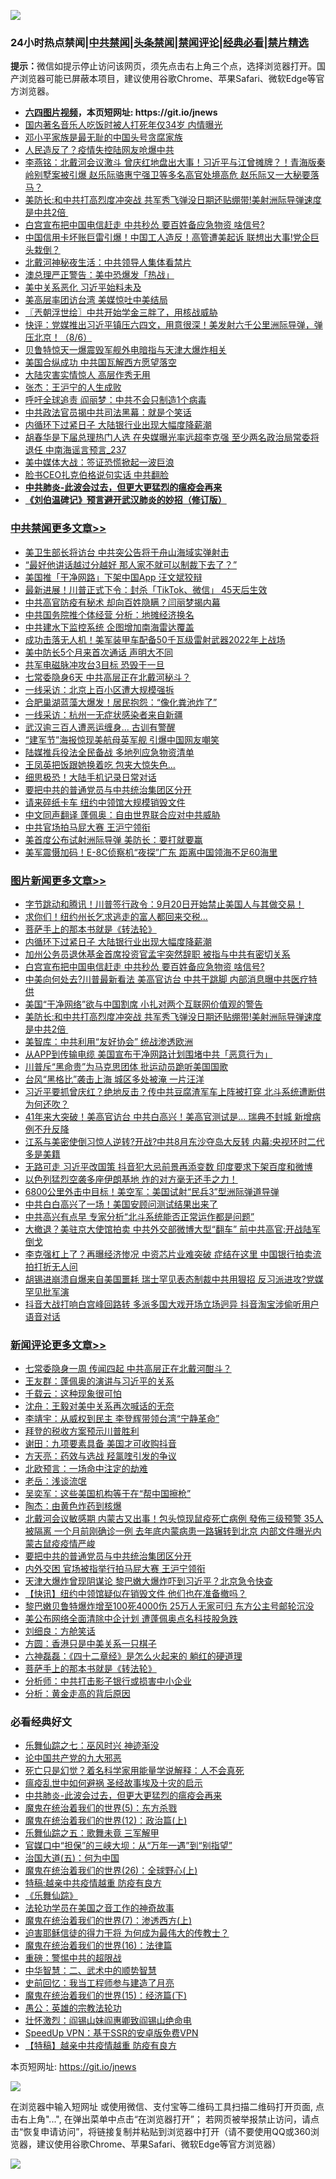 ![](https://raw.githubusercontent.com/fqnews/bnews/master/64photo/fqnews-qr.jpg)

<div id="tt">
<h3>24小时热点禁闻|<a href="#%E4%B8%AD%E5%85%B1%E7%A6%81%E9%97%BB%E6%9B%B4%E5%A4%9A%E6%96%87%E7%AB%A0">中共禁闻</a>|<a href="#%E5%9B%BE%E7%89%87%E6%96%B0%E9%97%BB%E6%9B%B4%E5%A4%9A%E6%96%87%E7%AB%A0">头条禁闻</a>|<a href="#%E6%96%B0%E9%97%BB%E8%AF%84%E8%AE%BA%E6%9B%B4%E5%A4%9A%E6%96%87%E7%AB%A0">禁闻评论|<a href="#%E5%BF%85%E7%9C%8B%E7%BB%8F%E5%85%B8%E5%A5%BD%E6%96%87">经典必看|<a href="/video.md#%E7%A6%81%E7%89%87%E7%B2%BE%E9%80%89">禁片精选</a></h3>
<div><b>提示：</b>微信如提示停止访问该网页，须先点击右上角三个点，选择浏览器打开。国产浏览器可能已屏蔽本项目，建议使用谷歌Chrome、苹果Safari、微软Edge等官方浏览器。</div>
<ul>
<li><b><a href="http://d1.bdrive.tk/64.mp4" target="_blank">六四图片视频</a>，本页短网址: https://git.io/jnews</b></li>
<li><a href="/baitai/20200806/1375555.md">国内著名音乐人吃饭时被人打死年仅34岁 内情曝光</a></li>
<li><a href="/comments/20200806/1375561.md">邓小平家族是最无耻的中国头号贪腐家族</a></li>
<li><a href="/cbnews/20200806/1375646.md">人民造反了？疫情失控陆网友呛爆中共</a></li>
<li><a href="/comments/20200806/1375692.md">李燕铭：北戴河会议激斗 曾庆红地盘出大事！习近平与江曾摊牌？！青海版秦岭别墅案被引爆 赵乐际骆惠宁强卫等多名高官处境高危 赵乐际又一大秘要落马？</a></li>
<li><a href="/topimagenews/20200806/1375697.md">美防长:和中共打高烈度冲突战 共军秀飞弹没日期还贴绷带!美射洲际导弹速度是中共2倍 </a></li>
<li><a href="/topimagenews/20200807/1375873.md">白宫宣布把中国电信赶走 中共秒怂 要百姓备应急物资 啥信号?</a></li>
<li><a href="/cnnews/20200806/1375655.md">中国信用卡坏账巨雷引爆！中国工人造反！高管遭美起诉 联想出大事!党企巨头栽倒？</a></li>
<li><a href="/comments/20200806/1375682.md">北戴河神秘夜生活：中共领导人集体看禁片</a></li>
<li><a href="/cnnews/20200806/1375541.md">澳总理严正警告：美中恐爆发「热战」</a></li>
<li><a href="/headline/20200807/1375859.md">美中关系恶化 习近平始料未及</a></li>
<li><a href="/cnnews/hknews/20200806/1375649.md">美高层率团访台湾 美媒惊吐中美结局</a></li>
<li><a href="/ssgc/20200807/1375845.md">〖兲朝浮世绘〗中共开始学金三胖了，用核战威胁</a></li>
<li><a href="/bannedvideo/20200807/1375799.md">快评：党媒推出习近平镇压六四文，用意很深！美发射六千公里洲际导弹，弹压北京！（8/6）</a></li>
<li><a href="/worldnews/20200806/1375664.md">贝鲁特惊天一爆震毁军舰外电暗指与天津大爆炸相关</a></li>
<li><a href="/comments/20200806/1375562.md">美国合纵成功 中共国瓦解西方愿望落空</a></li>
<li><a href="/ssgc/20200807/1375847.md">大陆灾害实情惊人 高层作秀无用</a></li>
<li><a href="/baitai/20200807/1375788.md">张杰：王沪宁的人生成败</a></li>
<li><a href="/cbnews/20200806/1375582.md">呼吁全球追责 阎丽梦：中共不会只制造1个病毒</a></li>
<li><a href="/cbnews/20200806/1375585.md">中共政法官员揭中共司法黑幕：就是个笑话</a></li>
<li><a href="/topimagenews/20200807/1375875.md">内循环下过紧日子 大陆银行业出现大幅度降薪潮</a></li>
<li><a href="/comments/20200807/1375863.md">胡春华是下届总理热门人选 在央媒曝光率远超李克强 至少两名政治局常委将退任 中南海谣言预言_237</a></li>
<li><a href="/headline/20200807/1375803.md">美中媒体大战：签证恐慌掀起一波巨浪</a></li>
<li><a href="/ssgc/20200806/1375753.md">脸书CEO扎克伯格说句实话 中共翻脸</a></li>
<li><b><a href="/comments/20200211/1275071.md" target="_blank">中共肺炎-此波会过去，但更大更猛烈的瘟疫会再来</a></b></li>
<li><b><a href="/comments/20200207/1272816.md" target="_blank">《刘伯温碑记》预言避开武汉肺炎的妙招（修订版）</a></b></li>
</ul>
</div>

<div class="catlist">
<h3><a href="/cbnews/" target="_blank">中共禁闻</a><span><a href="/cbnews/" target="_blank" rel="nofollow">更多文章>></a></span></h3>
<ul>
<li><a href="/cbnews/20200807/1376036.md" target="_blank">美卫生部长将访台 中共突公告将于舟山海域实弹射击</a></li>
<li><a href="/cbnews/20200807/1376035.md" target="_blank">“最好他讲话越过分越好 那人家不就可以制裁下去了？”</a></li>
<li><a href="/cbnews/20200807/1376034.md" target="_blank">美国推「干净网路」下架中国App 汪文斌狡辩</a></li>
<li><a href="/cbnews/20200807/1376033.md" target="_blank">最新进展！川普正式下令：封杀「TikTok、微信」 45天后生效</a></li>
<li><a href="/cbnews/20200807/1376032.md" target="_blank">中共高官防疫有秘术 却向百姓隐瞒？闫丽梦揭内幕</a></li>
<li><a href="/cbnews/20200807/1375996.md" target="_blank">中共国务院推个体经营 分析：地摊经济换名</a></li>
<li><a href="/cbnews/20200807/1375995.md" target="_blank">中共建水下监控系统 企图增加南海雷达覆盖</a></li>
<li><a href="/cbnews/20200807/1375994.md" target="_blank">成功击落无人机！美军装甲车配备50千瓦级雷射武器2022年上战场</a></li>
<li><a href="/cbnews/20200807/1375993.md" target="_blank">美中防长5个月来首次通话 声明大不同</a></li>
<li><a href="/cbnews/20200807/1375992.md" target="_blank">共军电磁脉冲攻台3目标 恐毁于一旦</a></li>
<li><a href="/cbnews/20200807/1375991.md" target="_blank">七常委隐身6天 中共高层正在北戴河秘斗？</a></li>
<li><a href="/cbnews/20200807/1375990.md" target="_blank">一线采访：北京上百小区遭大规模强拆</a></li>
<li><a href="/cbnews/20200807/1375989.md" target="_blank">合肥巢湖蓝藻大爆发！居民抱怨：“像化粪池炸了”</a></li>
<li><a href="/cbnews/20200807/1375988.md" target="_blank">一线采访：杭州一无症状感染者来自新疆</a></li>
<li><a href="/cbnews/20200807/1375987.md" target="_blank">武汉逾三百人遭恶运缠身… 古训有警醒</a></li>
<li><a href="/cbnews/20200807/1375986.md" target="_blank">“建军节”海报惊现美航母英军舰 引爆中国网友嘲笑</a></li>
<li><a href="/cbnews/20200807/1375985.md" target="_blank">陆媒推兵役法全民备战 多地列应急物资清单</a></li>
<li><a href="/cbnews/20200807/1375984.md" target="_blank">王凤英把饭跟她换着吃 包夹大惊失色…</a></li>
<li><a href="/cbnews/20200807/1375983.md" target="_blank">细思极恐！大陆手机记录日常对话</a></li>
<li><a href="/comments/20200807/1375958.md" target="_blank">要把中共的普通党员与中共统治集团区分开</a></li>
<li><a href="/cbnews/20200807/1375925.md" target="_blank">请来碎纸卡车 纽约中领馆大规模销毁文件</a></li>
<li><a href="/cbnews/20200807/1375924.md" target="_blank">中文同声翻译 蓬佩奥：自由世界联合应对中共威胁</a></li>
<li><a href="/cbnews/20200807/1375923.md" target="_blank">中共官场拍马屁大赛 王沪宁领衔</a></li>
<li><a href="/cbnews/20200807/1375922.md" target="_blank">美首度公布试射洲际导弹 美防长：要打就要赢</a></li>
<li><a href="/cbnews/20200807/1375921.md" target="_blank">美军震慑加码！E-8C侦察机“夜探”广东 距离中国领海不足60海里</a></li>

</ul>
</div>
<div class="catlist">
<h3><a href="/topimagenews/" target="_blank">图片新闻</a><span><a href="/topimagenews/" target="_blank" rel="nofollow">更多文章>></a></span></h3>
<ul>
<li><a href="/topimagenews/20200807/1375982.md" target="_blank">字节跳动和腾讯！川普签行政令：9月20日开始禁止美国人与其做交易！</a></li>
<li><a href="/topimagenews/20200807/1375920.md" target="_blank">求你们！纽约州长乞求逃走的富人都回来交税…</a></li>
<li><a href="/comments/20200807/1375707.md" target="_blank">菩萨手上的那本书就是《转法轮》</a></li>
<li><a href="/topimagenews/20200807/1375875.md" target="_blank">内循环下过紧日子 大陆银行业出现大幅度降薪潮</a></li>
<li><a href="/topimagenews/20200807/1375874.md" target="_blank">加州公务员退休基金首席投资官孟宇突然辞职 被指与中共有密切关系</a></li>
<li><a href="/topimagenews/20200807/1375873.md" target="_blank">白宫宣布把中国电信赶走 中共秒怂 要百姓备应急物资 啥信号?</a></li>
<li><a href="/topimagenews/20200807/1375872.md" target="_blank">中美向何处去?川普最新看法 美高官访台 中共干跳脚 内部消息曝中共医疗特供</a></li>
<li><a href="/topimagenews/20200807/1375871.md" target="_blank">美国“干净网络”欲与中国割席 小扎对两个互联网价值观的警告</a></li>
<li><a href="/topimagenews/20200806/1375697.md" target="_blank">美防长:和中共打高烈度冲突战 共军秀飞弹没日期还贴绷带!美射洲际导弹速度是中共2倍 </a></li>
<li><a href="/comments/20200806/1375618.md" target="_blank">美智库：中共利用“友好协会”  统战渗透欧洲</a></li>
<li><a href="/topimagenews/20200806/1375434.md" target="_blank">从APP到传输电缆 美国宣布干净网路计划围堵中共「恶意行为」</a></li>
<li><a href="/topimagenews/20200806/1375377.md" target="_blank">川普斥“黑命贵”为马克思团体 批运动员跪听美国国歌</a></li>
<li><a href="/topimagenews/20200806/1375376.md" target="_blank">台风“黑格比”袭击上海 城区多处被淹 一片汪洋</a></li>
<li><a href="/topimagenews/20200805/1375292.md" target="_blank">习近平要抓曾庆红？绝地反击？传中共豆腐渣军车上阵被打穿 北斗系统遭断供为何还吹？</a></li>
<li><a href="/topimagenews/20200805/1375288.md" target="_blank">41年来大突破！美高官访台 中共白高兴！美高官测试是&#8230; 瑞典不封城 新增病例不升反降</a></li>
<li><a href="/topimagenews/20200805/1375287.md" target="_blank">江系与美密使倒习惊人逆转?开战?中共8月东沙夺岛大反转 内幕:央视环时二代多是美籍</a></li>
<li><a href="/topimagenews/20200805/1375286.md" target="_blank">无路可走 习近平改国策 抖音犯大忌前景再添变数 印度要求下架百度和微博</a></li>
<li><a href="/topimagenews/20200805/1374949.md" target="_blank">以色列猛烈空袭多座伊朗基地 炸的对方毫无还手之力！</a></li>
<li><a href="/topimagenews/20200805/1374948.md" target="_blank">6800公里外击中目标！美空军：美国试射“民兵3”型洲际弹道导弹</a></li>
<li><a href="/topimagenews/20200805/1374855.md" target="_blank">中共白白高兴了一场！美国安顾问测试结果出来了</a></li>
<li><a href="/topimagenews/20200805/1374854.md" target="_blank">中共高兴有点早 专家分析“北斗系统能否正常运作都是问题”</a></li>
<li><a href="/topimagenews/20200804/1374687.md" target="_blank">大撤退？美驻京大使馆拍卖 中共外交部微博大型“翻车” 前中共高官:开战陆军倒戈</a></li>
<li><a href="/topimagenews/20200804/1374686.md" target="_blank">李克强杠上了？再曝经济惨况 中资芯片业难突破 症结在这里 中国银行拍卖流拍打折无人问</a></li>
<li><a href="/topimagenews/20200804/1374611.md" target="_blank">胡锡进崩溃自爆来自美国噩耗 瑞士罕见表态制裁中共用狠招 反习派进攻?党媒罕见批军演</a></li>
<li><a href="/topimagenews/20200804/1374610.md" target="_blank">抖音大战打响白宫峰回路转 多派多国大戏开场立场迥异 抖音淘宝涉偷听用户语音对话</a></li>

</ul>
</div>
<div class="catlist">
<h3><a href="/comments/" target="_blank">新闻评论</a><span><a href="/comments/" target="_blank" rel="nofollow">更多文章>></a></span></h3>
<ul>
<li><a href="/comments/20200807/1376020.md" target="_blank">七常委隐身一周 传闻四起 中共高层正在北戴河酣斗？</a></li>
<li><a href="/comments/20200807/1376015.md" target="_blank">王友群：蓬佩奥的演讲与习近平的关系</a></li>
<li><a href="/comments/20200807/1376014.md" target="_blank">千载云：这种现象很可怕</a></li>
<li><a href="/comments/20200807/1376013.md" target="_blank">沈舟：王毅对美中关系再次喊话的无奈</a></li>
<li><a href="/comments/20200807/1376012.md" target="_blank">李靖宇：从威权到民主 李登辉带领台湾“宁静革命”</a></li>
<li><a href="/comments/20200807/1376011.md" target="_blank">拜登的税收方案预示川普胜利</a></li>
<li><a href="/comments/20200807/1376010.md" target="_blank">谢田：九项要素具备 美国才可收购抖音</a></li>
<li><a href="/comments/20200807/1376009.md" target="_blank">方天亮：药效与选战 羟氯喹引发的争议</a></li>
<li><a href="/comments/20200807/1376008.md" target="_blank">北欧预言：一场命中注定的劫难</a></li>
<li><a href="/comments/20200807/1376007.md" target="_blank">老岳：浅谈流氓</a></li>
<li><a href="/comments/20200807/1376006.md" target="_blank">吴奕军：这些美国机构等于在“帮中国擦枪”</a></li>
<li><a href="/comments/20200807/1376005.md" target="_blank">陶杰：由黄色炸药到核爆</a></li>
<li><a href="/comments/20200807/1375970.md" target="_blank">北戴河会议敏感期 内蒙古又出事！包头惊现鼠疫死亡病例 發佈三级预警 35人被隔离 一个月前刚确诊一例 去年底内蒙病患一路辗转到北京 内部文件曝光内蒙古鼠疫疫情严峻</a></li>
<li><a href="/comments/20200807/1375958.md" target="_blank">要把中共的普通党员与中共统治集团区分开</a></li>
<li><a href="/comments/20200807/1375960.md" target="_blank">内外交困 官场被指举行拍马屁大赛 王沪宁领衔</a></li>
<li><a href="/comments/20200807/1375957.md" target="_blank">天津大爆炸曾现阴谋论 黎巴嫩大爆炸吓到习近平？北京急令快查</a></li>
<li><a href="/comments/20200807/1375956.md" target="_blank">【快讯】纽约中领馆疑似在销毁文件 他们也在准备撤吗？</a></li>
<li><a href="/comments/20200807/1375955.md" target="_blank">黎巴嫩贝鲁特爆炸增至100死4000伤 25万人无家可归 东方公主号邮轮沉没</a></li>
<li><a href="/comments/20200807/1375954.md" target="_blank">美公布网络全面清除中企计划 遭蓬佩奥点名科技股急跌</a></li>
<li><a href="/comments/20200807/1375933.md" target="_blank">刘细良：方舱笑话</a></li>
<li><a href="/comments/20200807/1375932.md" target="_blank">方圆：香港只是中美关系一只棋子</a></li>
<li><a href="/comments/20200807/1375931.md" target="_blank">六神磊磊：《四十二章经》是怎么火起来的 躺红的硬道理</a></li>
<li><a href="/comments/20200807/1375707.md" target="_blank">菩萨手上的那本书就是《转法轮》</a></li>
<li><a href="/comments/20200807/1375914.md" target="_blank">分析师：中共打击影子银行或损害中小企业</a></li>
<li><a href="/comments/20200807/1375913.md" target="_blank">分析：黄金走高的背后原因</a></li>

</ul>
</div>

<div class="catlist">
<h3>必看经典好文</h3>
<ul>
<li><a href="/tculture/20190101/792550.md" target="_blank">乐舞仙踪之七：巫风时兴 神迹渐没</a></li>
<li><a href="/comments/20200717/1361899.md" target="_blank">论中国共产党的九大邪恶</a></li>
<li><a href="/comments/20200704/1355375.md" target="_blank">死亡只是幻觉？着名科学家用能量学说解释：人不会真死</a></li>
<li><a href="/comments/20200618/1346823.md" target="_blank">瘟疫乱世中如何避祸 圣经故事埃及十灾的启示</a></li>
<li><a href="/comments/20200211/1275071.md" target="_blank">中共肺炎-此波会过去，但更大更猛烈的瘟疫会再来</a></li>
<li><a href="/topimagenews/20180524/946967.md" target="_blank">魔鬼在统治着我们的世界(5)：东方杀戮</a></li>
<li><a href="/topimagenews/20180601/951286.md" target="_blank">魔鬼在统治着我们的世界(12)：政治篇(上)</a></li>
<li><a href="/tculture/20170715/791820.md" target="_blank">乐舞仙踪之五：歌舞未竟 三军解甲</a></li>
<li><a href="/cbnews/20200624/1349641.md" target="_blank">官媒口中“担保”的三峡大坝：从“万年一遇”到“别指望”</a></li>
<li><a href="/cbnews/20180311/913065.md" target="_blank">治国大道(五)：何为中国</a></li>
<li><a href="/comments/20181210/1044798.md" target="_blank">魔鬼在统治着我们的世界(26)：全球野心(上)</a></li>
<li><a href="/ccpdope/20200425/1319297.md" target="_blank">特稿:越亲中共疫情越重 防疫有良方</a></li>
<li><a href="/comments/20200527/783191.md" target="_blank">《乐舞仙踪》</a></li>
<li><a href="/comments/20200511/1326751.md" target="_blank">法轮功学员在美国之音工作的神奇故事</a></li>
<li><a href="/topimagenews/20180527/948369.md" target="_blank">魔鬼在统治着我们的世界(7)：渗透西方(上)</a></li>
<li><a href="/comments/20200622/1346846.md" target="_blank">迫害耶稣信徒的得力干将  为何成为最伟大的传教士？</a></li>
<li><a href="/topimagenews/20180615/958090.md" target="_blank">魔鬼在统治着我们的世界(16)：法律篇</a></li>
<li><a href="/comments/20200717/1362287.md" target="_blank">重磅：警惕中共的超限战</a></li>
<li><a href="/comments/20200605/783249.md" target="_blank">中华智慧：二、武术中的顺势智慧</a></li>
<li><a href="/aomi/history/20141104/323033.md" target="_blank">史前回忆：我当工程师参与建造了月亮</a></li>
<li><a href="/topimagenews/20180610/955499.md" target="_blank">魔鬼在统治着我们的世界(15)：经济篇(下)</a></li>
<li><a href="/comments/20200313/1292991.md" target="_blank">愚公：英雄的宗教法轮功</a></li>
<li><a href="/cbnews/20200727/1366904.md" target="_blank">壮怀激烈：阎锡山妹阎惠卿致阎锡山绝命电</a></li>
<li><a href="/cbnews/20191226/1241739.md" target="_blank">SpeedUp VPN：基于SSR的安卓版免费VPN</a></li>
<li><a href="/comments/20200424/1318689.md" target="_blank">【特稿】越亲中共疫情越重 防疫有良方</a></li>

</ul>
</div>

本页短网址: https://git.io/jnews

![](https://raw.githubusercontent.com/fqnews/bnews/master/64photo/fqnews-qr.jpg)

在浏览器中输入短网址 或使用微信、支付宝等二维码工具扫描二维码打开页面, 点击右上角"...", 在弹出菜单中点击“在浏览器打开”； 若网页被举报禁止访问，请点击“恢复申请访问”，将链接复制并粘贴到浏览器中打开（请不要使用QQ或360浏览器，建议使用谷歌Chrome、苹果Safari、微软Edge等官方浏览器）

![](https://raw.githubusercontent.com/fqnews/bnews/master/64photo/wx.jpg)